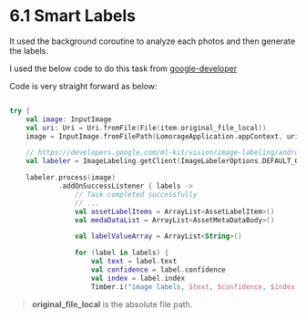 # 6.1 Smart Labels

It used the background coroutine to analyze each photos and then generate the labels.

I used the below code to do this task from [google-developer](https://developers.google.com/ml-kit/vision/image-labeling/android)


Code is very straight forward as below:

```Kotlin

try {
    val image: InputImage
    val uri: Uri = Uri.fromFile(File(item.original_file_local))
    image = InputImage.fromFilePath(LomorageApplication.appContext, uri)

    // https://developers.google.com/ml-kit/vision/image-labeling/android
    val labeler = ImageLabeling.getClient(ImageLabelerOptions.DEFAULT_OPTIONS)

    labeler.process(image)
            .addOnSuccessListener { labels ->
                // Task completed successfully
                // ...
                val assetLabelItems = ArrayList<AssetLabelItem>()
                val medaDataList = ArrayList<AssetMetaDataBody>()

                val labelValueArray = ArrayList<String>()

                for (label in labels) {
                    val text = label.text
                    val confidence = label.confidence
                    val index = label.index
                    Timber.i("image labels, $text, $confidence, $index, orig_file = ${item.original_file_local}, hash = ${item.hash}")


```

> **original_file_local** is the absolute file path.